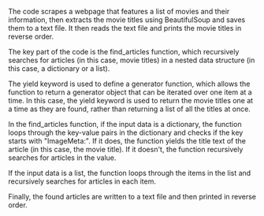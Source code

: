 The code scrapes a webpage that features a list of movies and their information, then extracts the movie titles using BeautifulSoup and saves them to a text file. It then reads the text file and prints the movie titles in reverse order.

The key part of the code is the find_articles function, which recursively searches for articles (in this case, movie titles) in a nested data structure (in this case, a dictionary or a list).

The yield keyword is used to define a generator function, which allows the function to return a generator object that can be iterated over one item at a time. In this case, the yield keyword is used to return the movie titles one at a time as they are found, rather than returning a list of all the titles at once.

In the find_articles function, if the input data is a dictionary, the function loops through the key-value pairs in the dictionary and checks if the key starts with "ImageMeta:". If it does, the function yields the title text of the article (in this case, the movie title). If it doesn't, the function recursively searches for articles in the value.

If the input data is a list, the function loops through the items in the list and recursively searches for articles in each item.

Finally, the found articles are written to a text file and then printed in reverse order.

